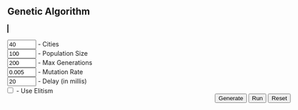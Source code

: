 ## Genetic Algorithm
<script> {% include canvas.js %}</script>
<script src="https://rawgit.com/pedrohfsd/TSP/develop/genetic_algorithm.js"></script>

<div style="width:640px; margin:auto">
<canvas id="canvas" width="640px" height="490" style="border:1px solid #000000;"></canvas>
<br/><br/><input id='cityCountId' value='40' size="5"/> - Cities
<br/><input id='populationId' value='100' size="5"/> - Population Size
<br/><input id='generationsId' value='200' size="5"/> - Max Generations
<br/><input id='mutationRateId' value='0.005' size="5"/> - Mutation Rate
<br/><input id='delayId' value='20' size="5"/> - Delay (in millis)
<br/><input type="checkbox" id="elitismId" style="margin-left: 0px"/> - Use Elitism
<div style="float:right">
<br/><button onclick="generate(props);">Generate</button>
<button onclick="run(props, props.vertices, document.getElementById('populationId').value, document.getElementById('generationsId').value, document.getElementById('mutationRateId').value, document.getElementById('elitismId').checked, document.getElementById('delayId').value);">Run</button>
<button onclick="resetCanvas(props, props.vertices);">Reset</button>
</div></div>
<script>
var props = {canvas:null, context:null
            , width:640
            , height:490
            , margin:30
            , fontSize:14
            , verticeCount:function(){return document.getElementById('cityCountId').value}
            , vertices:[]
            , background:'#5F636C'
            };
props.canvas = document.getElementById('canvas');
props.context = props.canvas.getContext('2d');
props.context.font = (props.fontSize+2)+'px Arial';
props.context.fillStyle = props.background;
props.context.fillRect(0, 0, props.width, props.height);
props.context.fillStyle = 'white';
props.context.fillText('\'Input\' the number of cities to \'Generate\' the graph and \'Run\'', props.width/2-220, props.height/2);
props.context.font = props.fontSize+'px Arial';

function state_changed(props, event){resetCanvas(props, event.vertices);}
function log(props, text){setText(props, text);}
</script>
